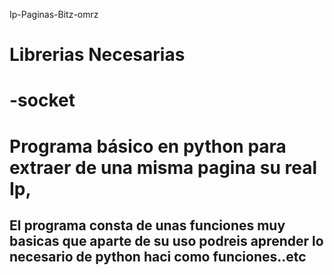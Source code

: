  Ip-Paginas-Bitz-omrz

  # Librerias Necesarias 

 # -socket

# Programa básico en python para extraer de una misma pagina su real Ip, 
 ## El programa consta de unas funciones muy basicas que aparte de su uso podreis aprender lo necesario de python haci como funciones..etc 
